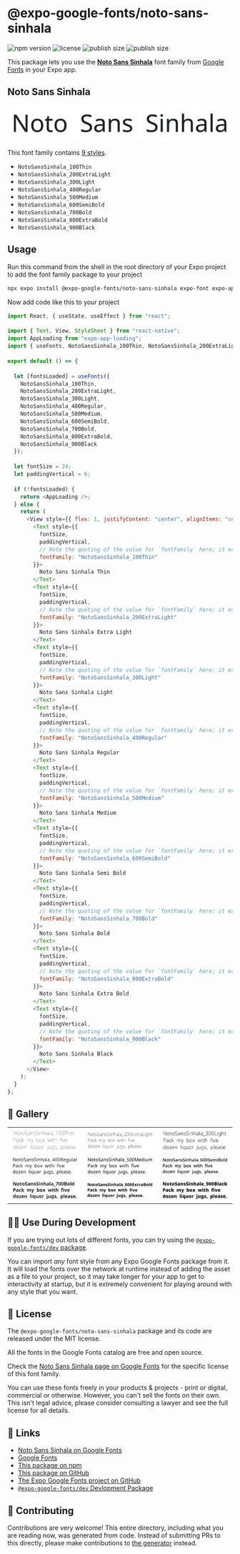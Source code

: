 # @expo-google-fonts/noto-sans-sinhala

![npm version](https://flat.badgen.net/npm/v/@expo-google-fonts/noto-sans-sinhala)
![license](https://flat.badgen.net/github/license/expo/google-fonts)
![publish size](https://flat.badgen.net/packagephobia/install/@expo-google-fonts/noto-sans-sinhala)
![publish size](https://flat.badgen.net/packagephobia/publish/@expo-google-fonts/noto-sans-sinhala)

This package lets you use the [**Noto Sans Sinhala**](https://fonts.google.com/specimen/Noto+Sans+Sinhala) font family from [Google Fonts](https://fonts.google.com/) in your Expo app.

## Noto Sans Sinhala

![Noto Sans Sinhala](./font-family.png)

This font family contains [9 styles](#-gallery).

- `NotoSansSinhala_100Thin`
- `NotoSansSinhala_200ExtraLight`
- `NotoSansSinhala_300Light`
- `NotoSansSinhala_400Regular`
- `NotoSansSinhala_500Medium`
- `NotoSansSinhala_600SemiBold`
- `NotoSansSinhala_700Bold`
- `NotoSansSinhala_800ExtraBold`
- `NotoSansSinhala_900Black`

## Usage

Run this command from the shell in the root directory of your Expo project to add the font family package to your project

```sh
npx expo install @expo-google-fonts/noto-sans-sinhala expo-font expo-app-loading
```

Now add code like this to your project

```js
import React, { useState, useEffect } from "react";

import { Text, View, StyleSheet } from "react-native";
import AppLoading from "expo-app-loading";
import { useFonts, NotoSansSinhala_100Thin, NotoSansSinhala_200ExtraLight, NotoSansSinhala_300Light, NotoSansSinhala_400Regular, NotoSansSinhala_500Medium, NotoSansSinhala_600SemiBold, NotoSansSinhala_700Bold, NotoSansSinhala_800ExtraBold, NotoSansSinhala_900Black } from '@expo-google-fonts/noto-sans-sinhala';

export default () => {

  let [fontsLoaded] = useFonts({
    NotoSansSinhala_100Thin, 
    NotoSansSinhala_200ExtraLight, 
    NotoSansSinhala_300Light, 
    NotoSansSinhala_400Regular, 
    NotoSansSinhala_500Medium, 
    NotoSansSinhala_600SemiBold, 
    NotoSansSinhala_700Bold, 
    NotoSansSinhala_800ExtraBold, 
    NotoSansSinhala_900Black
  });

  let fontSize = 24;
  let paddingVertical = 6;

  if (!fontsLoaded) {
    return <AppLoading />;
  } else {
    return (
      <View style={{ flex: 1, justifyContent: "center", alignItems: "center" }}>
        <Text style={{
          fontSize,
          paddingVertical,
          // Note the quoting of the value for `fontFamily` here; it expects a string!
          fontFamily: "NotoSansSinhala_100Thin"
        }}>
          Noto Sans Sinhala Thin
        </Text>
        <Text style={{
          fontSize,
          paddingVertical,
          // Note the quoting of the value for `fontFamily` here; it expects a string!
          fontFamily: "NotoSansSinhala_200ExtraLight"
        }}>
          Noto Sans Sinhala Extra Light
        </Text>
        <Text style={{
          fontSize,
          paddingVertical,
          // Note the quoting of the value for `fontFamily` here; it expects a string!
          fontFamily: "NotoSansSinhala_300Light"
        }}>
          Noto Sans Sinhala Light
        </Text>
        <Text style={{
          fontSize,
          paddingVertical,
          // Note the quoting of the value for `fontFamily` here; it expects a string!
          fontFamily: "NotoSansSinhala_400Regular"
        }}>
          Noto Sans Sinhala Regular
        </Text>
        <Text style={{
          fontSize,
          paddingVertical,
          // Note the quoting of the value for `fontFamily` here; it expects a string!
          fontFamily: "NotoSansSinhala_500Medium"
        }}>
          Noto Sans Sinhala Medium
        </Text>
        <Text style={{
          fontSize,
          paddingVertical,
          // Note the quoting of the value for `fontFamily` here; it expects a string!
          fontFamily: "NotoSansSinhala_600SemiBold"
        }}>
          Noto Sans Sinhala Semi Bold
        </Text>
        <Text style={{
          fontSize,
          paddingVertical,
          // Note the quoting of the value for `fontFamily` here; it expects a string!
          fontFamily: "NotoSansSinhala_700Bold"
        }}>
          Noto Sans Sinhala Bold
        </Text>
        <Text style={{
          fontSize,
          paddingVertical,
          // Note the quoting of the value for `fontFamily` here; it expects a string!
          fontFamily: "NotoSansSinhala_800ExtraBold"
        }}>
          Noto Sans Sinhala Extra Bold
        </Text>
        <Text style={{
          fontSize,
          paddingVertical,
          // Note the quoting of the value for `fontFamily` here; it expects a string!
          fontFamily: "NotoSansSinhala_900Black"
        }}>
          Noto Sans Sinhala Black
        </Text>
      </View>
    );
  }
};
```

## 🔡 Gallery


||||
|-|-|-|
|![NotoSansSinhala_100Thin](./NotoSansSinhala_100Thin.ttf.png)|![NotoSansSinhala_200ExtraLight](./NotoSansSinhala_200ExtraLight.ttf.png)|![NotoSansSinhala_300Light](./NotoSansSinhala_300Light.ttf.png)||
|![NotoSansSinhala_400Regular](./NotoSansSinhala_400Regular.ttf.png)|![NotoSansSinhala_500Medium](./NotoSansSinhala_500Medium.ttf.png)|![NotoSansSinhala_600SemiBold](./NotoSansSinhala_600SemiBold.ttf.png)||
|![NotoSansSinhala_700Bold](./NotoSansSinhala_700Bold.ttf.png)|![NotoSansSinhala_800ExtraBold](./NotoSansSinhala_800ExtraBold.ttf.png)|![NotoSansSinhala_900Black](./NotoSansSinhala_900Black.ttf.png)||


## 👩‍💻 Use During Development

If you are trying out lots of different fonts, you can try using the [`@expo-google-fonts/dev` package](https://github.com/expo/google-fonts/tree/master/font-packages/dev#readme).

You can import _any_ font style from any Expo Google Fonts package from it. It will load the fonts over the network at runtime instead of adding the asset as a file to your project, so it may take longer for your app to get to interactivity at startup, but it is extremely convenient for playing around with any style that you want.


## 📖 License

The `@expo-google-fonts/noto-sans-sinhala` package and its code are released under the MIT license.

All the fonts in the Google Fonts catalog are free and open source.

Check the [Noto Sans Sinhala page on Google Fonts](https://fonts.google.com/specimen/Noto+Sans+Sinhala) for the specific license of this font family.

You can use these fonts freely in your products & projects - print or digital, commercial or otherwise. However, you can't sell the fonts on their own. This isn't legal advice, please consider consulting a lawyer and see the full license for all details.

## 🔗 Links

- [Noto Sans Sinhala on Google Fonts](https://fonts.google.com/specimen/Noto+Sans+Sinhala)
- [Google Fonts](https://fonts.google.com/)
- [This package on npm](https://www.npmjs.com/package/@expo-google-fonts/noto-sans-sinhala)
- [This package on GitHub](https://github.com/expo/google-fonts/tree/master/font-packages/noto-sans-sinhala)
- [The Expo Google Fonts project on GitHub](https://github.com/expo/google-fonts)
- [`@expo-google-fonts/dev` Devlopment Package](https://github.com/expo/google-fonts/tree/master/font-packages/dev)

## 🤝 Contributing

Contributions are very welcome! This entire directory, including what you are reading now, was generated from code. Instead of submitting PRs to this directly, please make contributions to [the generator](https://github.com/expo/google-fonts/tree/master/packages/generator) instead.
